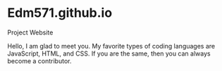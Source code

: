 # Edm571.github.io
Project Website

Hello, I am glad to meet you. 
My favorite types of coding 
languages are JavaScript,
HTML, and CSS. If you are
the same, then you can 
always become a contributor.

